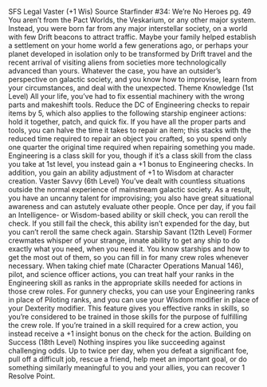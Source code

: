 
SFS Legal Vaster (+1 Wis)
Source Starfinder #34: We’re No Heroes pg. 49
You aren’t from the Pact Worlds, the Veskarium, or any other major system. Instead, you were born far from any major interstellar society, on a world with few Drift beacons to attract traffic. Maybe your family helped establish a settlement on your home world a few generations ago, or perhaps your planet developed in isolation only to be transformed by Drift travel and the recent arrival of visiting aliens from societies more technologically advanced than yours. Whatever the case, you have an outsider’s perspective on galactic society, and you know how to improvise, learn from your circumstances, and deal with the unexpected.
Theme Knowledge (1st Level)
All your life, you’ve had to fix essential machinery with the wrong parts and makeshift tools. Reduce the DC of Engineering checks to repair items by 5, which also applies to the following starship engineer actions: hold it together, patch, and quick fix. If you have all the proper parts and tools, you can halve the time it takes to repair an item; this stacks with the reduced time required to repair an object you crafted, so you spend only one quarter the original time required when repairing something you made. Engineering is a class skill for you, though if it’s a class skill from the class you take at 1st level, you instead gain a +1 bonus to Engineering checks. In addition, you gain an ability adjustment of +1 to Wisdom at character creation.
Vaster Savvy (6th Level)
You’ve dealt with countless situations outside the normal experience of mainstream galactic society. As a result, you have an uncanny talent for improvising; you also have great situational awareness and can astutely evaluate other people. Once per day, if you fail an Intelligence- or Wisdom-based ability or skill check, you can reroll the check. If you still fail the check, this ability isn’t expended for the day, but you can’t reroll the same check again.
Starship Savant (12th Level)
Former crewmates whisper of your strange, innate ability to get any ship to do exactly what you need, when you need it. You know starships and how to get the most out of them, so you can fill in for many crew roles whenever necessary. When taking chief mate (Character Operations Manual 146), pilot, and science officer actions, you can treat half your ranks in the Engineering skill as ranks in the appropriate skills needed for actions in those crew roles. For gunnery checks, you can use your Engineering ranks in place of Piloting ranks, and you can use your Wisdom modifier in place of your Dexterity modifier. This feature gives you effective ranks in skills, so you’re considered to be trained in those skills for the purpose of fulfilling the crew role. If you’re trained in a skill required for a crew action, you instead receive a +1 insight bonus on the check for the action.
Building on Success (18th Level)
Nothing inspires you like succeeding against challenging odds. Up to twice per day, when you defeat a significant foe, pull off a difficult job, rescue a friend, help meet an important goal, or do something similarly meaningful to you and your allies, you can recover 1 Resolve Point.
